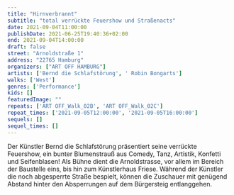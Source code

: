 ```yaml
---
title: "Hirnverbrannt"
subtitle: "total verrückte Feuershow und Straßenacts"
date: 2021-09-04T11:00:00
publishDate: 2021-06-25T19:40:36+02:00
end: 2021-09-04T14:00:00
draft: false
street: "Arnoldstraße 1"
address: "22765 Hamburg"
organizers: ["ART OFF HAMBURG"]
artists: ['Bernd die Schlafstörung', ' Robin Bongarts']
walks: ['West']
genres: ['Performance']
kids: []
featuredImage: ""
repeats: ['ART OFF_Walk_02B', 'ART OFF_Walk_02C']
repeat_times: ['2021-09-05T12:00:00', '2021-09-05T16:00:00']
sequels: []
sequel_times: []
---
```


Der Künstler Bernd die Schlafstörung präsentiert seine verrückte Feuershow, ein bunter Blumenstrauß aus Comedy, Tanz, Artistik, Konfetti und Seifenblasen! Als Bühne dient die Arnoldstrasse, vor allem im Bereich der Baustelle eins, bis hin zum Künstlerhaus Friese. Während der Künstler die noch abgesperrte Straße bespielt, können die Zuschauer mit genügend Abstand hinter den Absperrungen auf dem Bürgersteig entlanggehen.